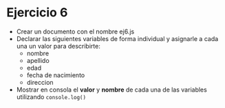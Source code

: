# Ejercicio 6

- Crear un documento con el nombre ej6.js
- Declarar las siguientes variables de forma individual y asignarle a cada una un valor para describirte:
  - nombre
  - apellido
  - edad
  - fecha de nacimiento
  - direccion
- Mostrar en consola el **valor** y **nombre** de cada una de las variables utilizando `console.log()`
